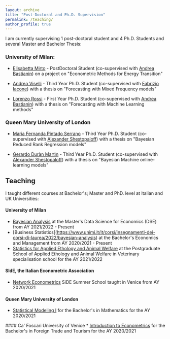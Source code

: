 ```yaml
---
layout: archive
title: "Post-Doctoral and Ph.D. Supervision"
permalink: /teaching/
author_profile: true
---
```


I am currently supervising 1 post-doctoral student and 4 Ph.D. Students and several Master and Bachelor Thesis:

### University of Milan:

* [Elisabetta Mirto](https://www.unimi.it/it/ugov/person/elisabetta-mirto) - PostDoctoral Student (co-supervised with [Andrea Bastianin](https://sites.google.com/view/andrea-bastianin)) on a project on "Econometric Methods for Energy Transition"

* [Andrea Viselli](https://www.linkedin.com/in/andreaviselli?miniProfileUrn=urn%3Ali%3Afs_miniProfile%3AACoAACnmlzkBE57tWvuUXzuq-og4zmtcGwMQEOo&lipi=urn%3Ali%3Apage%3Ad_flagship3_search_srp_people%3BUO8mtsJgTX2mSfLNPvts6A%3D%3D) - Third Year Ph.D. Student (co-supervised with [Fabrizio Iacone](https://www.unimi.it/it/ugov/person/fabrizio-iacone)) with a thesis on "Forecasting with Mixed Frequency models"

* [Lorenzo Rossi](https://www.linkedin.com/in/lorenzo-rossi-227979168/) - First Year Ph.D. Student (co-supervised with [Andrea Bastianin](https://sites.google.com/view/andrea-bastianin)) with a thesis on "Forecasting with Machine Learning methods" 

### Queen Mary University of London

* [Maria Fernanda Pintado Serrano](https://www.qmul.ac.uk/maths/profiles/pintadoserranom.html) - Third Year Ph.D. Student (co-supervised with [Alexander Shestopaloff](https://www.qmul.ac.uk/maths/profiles/shestopaloffa.html)) with a thesis on "Bayesian Reduced Rank Regression models"

* [Gerardo Duràn Martìn](https://gerdm.github.io/about) - Third Year Ph.D. Student (co-supervised with [Alexander Shestopaloff](https://www.qmul.ac.uk/maths/profiles/shestopaloffa.html)) with a thesis on "Bayesian Machine online-learning models"


Teaching
-----

I taught different courses at Bachelor's; Master and PhD. level at Italian and UK Universities:

#### University of Milan
* [Bayesian Analysis](https://www.unimi.it/it/corsi/insegnamenti-dei-corsi-di-laurea/2022/bayesian-analysis) at the Master's Data Science for Economics (DSE) from AY 2021/2022 - Present
* [Business Statistics[(https://www.unimi.it/it/corsi/insegnamenti-dei-corsi-di-laurea/2022/bayesian-analysis) at the Bachelor's Economics and Management from AY 2020/2021 - Present
* [Statistics for Applied Ethology and Animal Welfare]() at the Postgraduate School of Applied Ethology and Animal Welfare in  Veterinary specialisation school for the AY 2021/2022

#### SIdE, the Italian Econometric Association
* [Network Econometrics](https://www.side-iea.it/events/courses/network-econometrics-2023) SiDE Summer School taught in Venice from AY 2020/2021

#### Queen Mary University of London
* [Statistical Modeling I]() for the Bachelor's in Mathematics  for the AY 2020/2021

#### Ca' Foscari University of Venice
* [Introduction to Econometrics]() for the Bachelor's in Foreign Trade and Tourism for the AY 2020/2021
